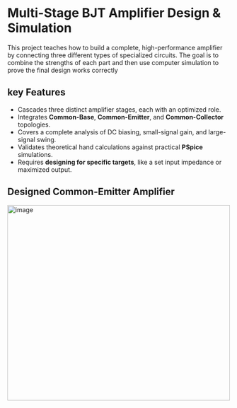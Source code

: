 # Multi-Stage BJT Amplifier Design & Simulation

This project teaches how to build a complete, high-performance amplifier by connecting three different types of specialized circuits. The goal is to combine the strengths of each part and then use computer simulation to prove the final design works correctly

## key Features

* Cascades three distinct amplifier stages, each with an optimized role.
* Integrates **Common-Base**, **Common-Emitter**, and **Common-Collector** topologies.
* Covers a complete analysis of DC biasing, small-signal gain, and large-signal swing.
* Validates theoretical hand calculations against practical **PSpice** simulations.
* Requires **designing for specific targets**, like a set input impedance or maximized output.

## Designed Common-Emitter Amplifier

<img width="503" height="442" alt="image" src="https://github.com/user-attachments/assets/bd04ac34-4580-44d6-b2ab-87f22efedc2f" />

